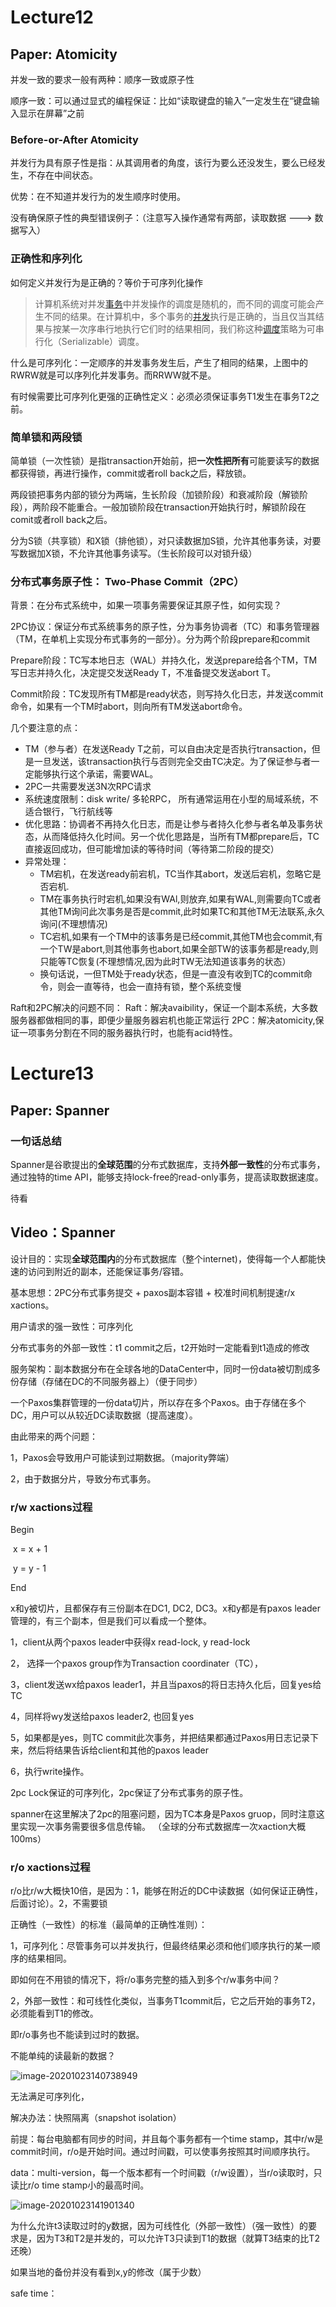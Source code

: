 # Lecture12

## Paper: Atomicity

并发一致的要求一般有两种：顺序一致或原子性

顺序一致：可以通过显式的编程保证：比如“读取键盘的输入”一定发生在“键盘输入显示在屏幕”之前

### Before-or-After Atomicity

并发行为具有原子性是指：从其调用者的角度，该行为要么还没发生，要么已经发生，不存在中间状态。

优势：在不知道并发行为的发生顺序时使用。

没有确保原子性的典型错误例子：（注意写入操作通常有两部，读取数据 ---> 数据写入）

### 正确性和序列化

如何定义并发行为是正确的？等价于可序列化操作

>计算机系统对并发[事务](https://baike.baidu.com/item/事务/5945882)中并发操作的调度是随机的，而不同的调度可能会产生不同的结果。在计算机中，多个事务的[并发](https://baike.baidu.com/item/并发/11024806)执行是正确的，当且仅当其结果与按某一次序串行地执行它们时的结果相同，我们称这种[调度](https://baike.baidu.com/item/调度/206795)策略为可串行化（Serializable）调度。

什么是可序列化：一定顺序的并发事务发生后，产生了相同的结果，上图中的RWRW就是可以序列化并发事务。而RRWW就不是。

有时候需要比可序列化更强的正确性定义：必须必须保证事务T1发生在事务T2之前。

### 简单锁和两段锁

简单锁（一次性锁）是指transaction开始前，把**一次性把所有**可能要读写的数据都获得锁，再进行操作，commit或者roll back之后，释放锁。

两段锁把事务内部的锁分为两端，生长阶段（加锁阶段）和衰减阶段（解锁阶段），两阶段不能重合。一般加锁阶段在transaction开始执行时，解锁阶段在comit或者roll back之后。

分为S锁（共享锁）和X锁（排他锁），对只读数据加S锁，允许其他事务读，对要写数据加X锁，不允许其他事务读写。（生长阶段可以对锁升级）

### 分布式事务原子性： Two-Phase Commit（2PC）

背景：在分布式系统中，如果一项事务需要保证其原子性，如何实现？

2PC协议：保证分布式系统事务的原子性，分为事务协调者（TC）和事务管理器（TM，在单机上实现分布式事务的一部分）。分为两个阶段prepare和commit

Prepare阶段：TC写本地日志（WAL）并持久化，发送prepare给各个TM，TM写日志并持久化，决定提交发送Ready T，不准备提交发送abort T。

Commit阶段：TC发现所有TM都是ready状态，则写持久化日志，并发送commit命令，如果有一个TM时abort，则向所有TM发送abort命令。

几个要注意的点：

* TM（参与者）在发送Ready T之前，可以自由决定是否执行transaction，但是一旦发送，该transaction执行与否则完全交由TC决定。为了保证参与者一定能够执行这个承诺，需要WAL。
* 2PC一共需要发送3N次RPC请求
* 系统速度限制：disk write/ 多轮RPC， 所有通常运用在小型的局域系统，不适合银行，飞行航线等
* 优化思路：协调者不再持久化日志，而是让参与者持久化参与者名单及事务状态，从而降低持久化时间。另一个优化思路是，当所有TM都prepare后，TC直接返回成功，但可能增加读的等待时间（等待第二阶段的提交）
* 异常处理：
  * TM宕机，在发送ready前宕机，TC当作其abort，发送后宕机，忽略它是否宕机.
  * TM在事务执行时宕机,如果没有WAl,则放弃,如果有WAL,则需要向TC或者其他TM询问此次事务是否是commit,此时如果TC和其他TM无法联系,永久询问(不理想情况)
  * TC宕机,如果有一个TM中的该事务是已经commit,其他TM也会commit,有一个TW是abort,则其他事务也abort,如果全部TW的该事务都是ready,则只能等TC恢复(不理想情况,因为此时TW无法知道该事务的状态）
  * 换句话说，一但TM处于ready状态，但是一直没有收到TC的commit命令，则会一直等待，也会一直持有锁，整个系统变慢

Raft和2PC解决的问题不同：
Raft：解决avaibility，保证一个副本系统，大多数服务器都做相同的事，即便少量服务器宕机也能正常运行
2PC：解决atomicity,保证一项事务分割在不同的服务器执行时，也能有acid特性。

# Lecture13

## Paper: Spanner

### 一句话总结

Spanner是谷歌提出的**全球范围**的分布式数据库，支持**外部一致性**的分布式事务，通过独特的time API，能够支持lock-free的read-only事务，提高读取数据速度。

待看



## Video：Spanner

设计目的：实现**全球范围内**的分布式数据库（整个internet)，使得每一个人都能快速的访问到附近的副本，还能保证事务/容错。

基本思想：2PC分布式事务提交 + paxos副本容错 + 校准时间机制提速r/x xactions。

用户请求的强一致性：可序列化

分布式事务的外部一致性：t1 commit之后，t2开始时一定能看到t1造成的修改

服务架构：副本数据分布在全球各地的DataCenter中，同时一份data被切割成多份存储（存储在DC的不同服务器上）（便于同步）

一个Paxos集群管理的一份data切片，所以存在多个Paxos。由于存储在多个DC，用户可以从较近DC读取数据（提高速度）。

由此带来的两个问题：

1，Paxos会导致用户可能读到过期数据。（majority弊端）

2，由于数据分片，导致分布式事务。

### r/w xactions过程

Begin

​	x = x + 1

​	y = y - 1

End

x和y被切片，且都保存有三份副本在DC1, DC2, DC3。x和y都是有paxos leader管理的，有三个副本，但是我们可以看成一个整体。

1，client从两个paxos leader中获得x read-lock, y read-lock

2， 选择一个paxos group作为Transaction coordinater（TC），

3，client发送wx给paxos leader1，并且当paxos的将日志持久化后，回复yes给TC

4，同样将wy发送给paxos leader2, 也回复yes

5，如果都是yes，则TC commit此次事务，并把结果都通过Paxos用日志记录下来，然后将结果告诉给client和其他的paxos leader

6，执行write操作。

2pc Lock保证的可序列化，2pc保证了分布式事务的原子性。

spanner在这里解决了2pc的阻塞问题，因为TC本身是Paxos gruop，同时注意这里实现一次事务需要很多信息传输。 （全球的分布式数据库一次xaction大概100ms）

### r/o xactions过程

r/o比r/w大概快10倍，是因为：1，能够在附近的DC中读数据（如何保证正确性，后面讨论）。2，不需要锁

正确性（一致性）的标准（最简单的正确性准则）：

1，可序列化：尽管事务可以并发执行，但最终结果必须和他们顺序执行的某一顺序的结果相同。

即如何在不用锁的情况下，将r/o事务完整的插入到多个r/w事务中间？   

2，外部一致性：和可线性化类似，当事务T1commit后，它之后开始的事务T2，必须能看到T1的修改。

即r/o事务也不能读到过时的数据。



不能单纯的读最新的数据？

![image-20201023140738949](Lecture12-13.assets/image-20201023140738949.png)

无法满足可序列化，

解决办法：快照隔离（snapshot isolation）

前提：每台电脑都有同步的时间，并且每个事务都有一个time stamp，其中r/w是commit时间，r/o是开始时间。通过时间戳，可以使事务按照其时间顺序执行。

data：multi-version，每一个版本都有一个时间戳（r/w设置），当r/o读取时，只读比r/o time stamp小的最高时间。

![image-20201023141901340](Lecture12-13.assets/image-20201023141901340.png)

为什么允许t3读取过时的y数据，因为可线性化（外部一致性）（强一致性）的要求是，因为T3和T2是并发的，可以允许T3只读到T1的数据（就算T3结束的比T2还晚）

如果当地的备份并没有看到x,y的修改（属于少数）

safe time：